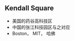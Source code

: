 <!-- 
title: Kendall Square
from: 文茜
create: 2018-11-08
tags: place
-->

## Kendall Square

- 美国的药谷高科技区
- 中国的张江科技园区与之对应
- Boston， MIT， 哈佛

